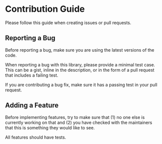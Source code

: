 # Contribution Guide

Please follow this guide when
creating issues or pull requests.

## Reporting a Bug

Before reporting a bug,
make sure you are using the latest versions of the code.

When reporting a bug with this library,
please provide a minimal test case.
This can be a gist,
inline in the description,
or in the form of a pull request
that includes a failing test.

If you are contributing a bug fix,
make sure it has a passing test
in your pull request.

## Adding a Feature

Before implementing features,
try to make sure that
(1) no one else is currently working on that and
(2) you have checked with the maintainers
that this is something they would like to see.

All features should have tests.
